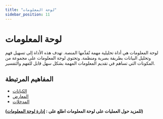 ```yaml
---
title: "لوحة المعلومات"
sidebar_position: 11
---
```


# لوحة المعلومات
لوحة المعلومات هي أداة تحليلية مهمة تٌقدِّمها المنصة. تهدف هذه الأداة إلى تسهيل فهم وتحليل البيانات بطريقة بصرية ومنظمة. وتحتوي لوحة المعلومات على مجموعة من المكونات التي تساهم في تقديم المعلومات المهمة بشكل سهل قابل للفهم والتفسير. 


## المفاهيم المرتبطة 
- [الكيانات](./entities.md)	
- [المعارض](./views.md)	
- [المدخلات](./entries.md)	

**(للمزيد حول العمليات على لوحة المعلومات اطلع على : [إدارة لوحة المعلومات](../../data-management/dashboards-and-summaries.md))**